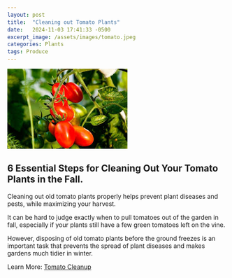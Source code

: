 ```yaml
---
layout: post
title:  "Cleaning out Tomato Plants"
date:   2024-11-03 17:41:33 -0500
excerpt_image: /assets/images/tomato.jpeg
categories: Plants
tags: Produce
---
```


<img src="/assets/images/tomato.jpeg">

## 6 Essential Steps for Cleaning Out Your Tomato Plants in the Fall.

Cleaning out old tomato plants properly helps prevent plant diseases and pests, while maximizing your harvest.

It can be hard to judge exactly when to pull tomatoes out of the garden in fall, especially if your plants still have a few green tomatoes left on the vine. 

However, disposing of old tomato plants before the ground freezes is an important task that prevents the spread of plant diseases and makes gardens much tidier in winter.

Learn More: [Tomato Cleanup](https://www.bhg.com/clean-out-tomato-plants-after-growing-season-8723934)